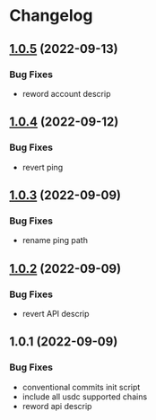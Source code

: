 # Changelog

## [1.0.5](https://github.com/ashutosh-ukey/openapi-internal/compare/v1.0.4...v1.0.5) (2022-09-13)


### Bug Fixes

* reword account descrip 

## [1.0.4](https://github.com/ashutosh-ukey/openapi-internal/compare/v1.0.3...v1.0.4) (2022-09-12)


### Bug Fixes

* revert ping 

## [1.0.3](https://github.com/ashutosh-ukey/openapi-internal/compare/v1.0.2...v1.0.3) (2022-09-09)


### Bug Fixes

* rename ping path 

## [1.0.2](https://github.com/ashutosh-ukey/openapi-internal/compare/v1.0.1...v1.0.2) (2022-09-09)


### Bug Fixes

* revert API descrip 

## 1.0.1 (2022-09-09)


### Bug Fixes

* conventional commits init script 
* include all usdc supported chains 
* reword api descrip 
